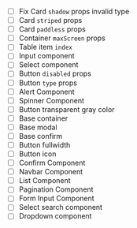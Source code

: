 - [ ] Fix Card `shadow` props invalid type
- [ ] Card `striped` props
- [ ] Card `paddless` props
- [ ] Container `maxScreen` props
- [ ] Table item `index` 
- [ ] Input component
- [ ] Select component
- [ ] Button `disabled` props
- [ ] Button `type` props
- [ ] Alert Component
- [ ] Spinner Component
- [ ] Button transparent gray color
- [ ] Base container
- [ ] Base modal
- [ ] Base confirm
- [ ] Button fullwidth
- [ ] Button icon
- [ ] Confirm Component
- [ ] Navbar Component
- [ ] List Component
- [ ] Pagination Component
- [ ] Form Input Component
- [ ] Select search component
- [ ] Dropdown component
